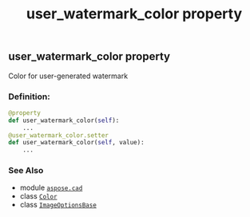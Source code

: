 ﻿---
title: user_watermark_color property
second_title: Aspose.CAD for Python via .NET API References
description: 
type: docs
weight: 110
url: /aspose.cad/imageoptionsbase/user_watermark_color/
is_root: false
---

## user_watermark_color property


Color for user-generated watermark
### Definition:
```python
@property
def user_watermark_color(self):
    ...
@user_watermark_color.setter
def user_watermark_color(self, value):
    ...
```

### See Also
* module [`aspose.cad`](../../)
* class [`Color`](/cad/python-net/aspose.cad/color)
* class [`ImageOptionsBase`](/cad/python-net/aspose.cad/imageoptionsbase)
